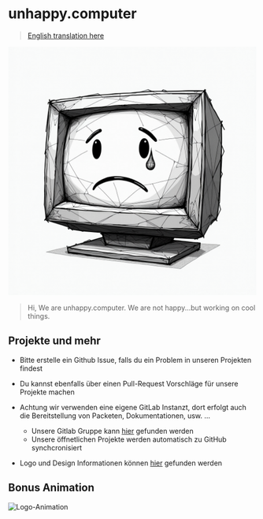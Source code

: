 # unhappy.computer

> [English translation here](/README_en.md)

![Logo](/assets/Logo.png)

> Hi, We are unhappy.computer. We are not happy...but working on cool things.

## Projekte und mehr

- Bitte erstelle ein Github Issue, falls du ein Problem in unseren Projekten findest
- Du kannst ebenfalls über einen Pull-Request Vorschläge für unsere Projekte machen
- Achtung wir verwenden eine eigene GitLab Instanzt, dort erfolgt auch die Bereitstellung von Packeten, Dokumentationen, usw. ...
    - Unsere Gitlab Gruppe kann [hier](https://git.unhappy.computer/uc) gefunden werden
    - Unsere öffnetlichen Projekte werden automatisch zu GitHub synchcronisiert

- Logo und Design Informationen können [hier](/Logo-and-Design.md) gefunden werden

## Bonus Animation

![Logo-Animation](assets/Logo-Animation.gif)

